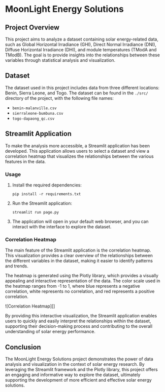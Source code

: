 # MoonLight Energy Solutions

## Project Overview
This project aims to analyze a dataset containing solar energy-related data, such as Global Horizontal Irradiance (GHI), Direct Normal Irradiance (DNI), Diffuse Horizontal Irradiance (DHI), and module temperatures (TModA and TModB). The goal is to provide insights into the relationships between these variables through statistical analysis and visualization.

## Dataset
The dataset used in this project includes data from three different locations: Benin, Sierra Leone, and Togo. The dataset can be found in the `./src/` directory of the project, with the following file names:
- `benin-malanville.csv`
- `sierraleone-bumbuna.csv`
- `togo-dapaong_qc.csv`

## Streamlit Application
To make the analysis more accessible, a Streamlit application has been developed. This application allows users to select a dataset and view a correlation heatmap that visualizes the relationships between the various features in the data.

### Usage
1. Install the required dependencies:
   ```
   pip install -r requirements.txt
   ```
2. Run the Streamlit application:
   ```
   streamlit run page.py
   ```
3. The application will open in your default web browser, and you can interact with the interface to explore the dataset.

### Correlation Heatmap
The main feature of the Streamlit application is the correlation heatmap. This visualization provides a clear overview of the relationships between the different variables in the dataset, making it easier to identify patterns and trends.

The heatmap is generated using the Plotly library, which provides a visually appealing and interactive representation of the data. The color scale used in the heatmap ranges from -1 to 1, where blue represents a negative correlation, white represents no correlation, and red represents a positive correlation.

![Correlation Heatmap][]

By providing this interactive visualization, the Streamlit application enables users to quickly and easily interpret the relationships within the dataset, supporting their decision-making process and contributing to the overall understanding of solar energy performance.

## Conclusion
The MoonLight Energy Solutions project demonstrates the power of data analysis and visualization in the context of solar energy research. By leveraging the Streamlit framework and the Plotly library, this project offers an engaging and informative way to explore the dataset, ultimately supporting the development of more efficient and effective solar energy solutions.
